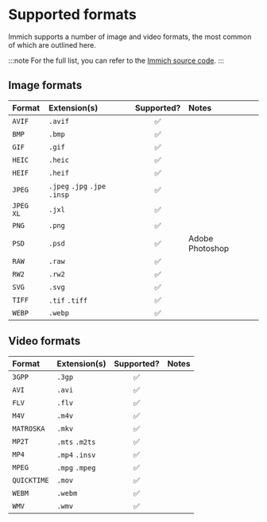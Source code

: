 # Supported formats

Immich supports a number of image and video formats, the most common of which are outlined here.

:::note
For the full list, you can refer to the [Immich source code](https://github.com/immich-app/immich/blob/main/server/src/utils/mime-types.ts).
:::

## Image formats

| Format    | Extension(s)                  | Supported?           | Notes                                            |
| :-------- | :---------------------------- | :----------------:   | :----------------------------------------------- |
| `AVIF`    | `.avif`                       | :white_check_mark:   |                                                  |
| `BMP`     | `.bmp`                        | :white_check_mark:   |                                                  |
| `GIF`     | `.gif`                        | :white_check_mark:   |                                                  |
| `HEIC`    | `.heic`                       | :white_check_mark:   |                                                  |
| `HEIF`    | `.heif`                       | :white_check_mark:   |                                                  |
| `JPEG`    | `.jpeg` `.jpg` `.jpe` `.insp` | :white_check_mark:   |                                                  |
| `JPEG XL`     | `.jxl`                        | :white_check_mark:   |                                          |
| `PNG`     | `.png`                        | :white_check_mark:   |                                                  |
| `PSD`     | `.psd`                        | :white_check_mark:   | Adobe Photoshop                                  |
| `RAW`     | `.raw`                        | :white_check_mark:   |                                                  |
| `RW2`     | `.rw2`                        | :white_check_mark:   |                                                  |
| `SVG`     | `.svg`                        | :white_check_mark:   |                                                  |
| `TIFF`    | `.tif` `.tiff`                | :white_check_mark:   |                                                  |
| `WEBP`    | `.webp`                       | :white_check_mark:   |                                                  |


## Video formats

| Format    | Extension(s)                  | Supported?           | Notes                                            |
| :-------- | :---------------------------- | :----------------:   | :----------------------------------------------- |
| `3GPP`    | `.3gp`                        | :white_check_mark:   |                                                  |
| `AVI`     | `.avi`                        | :white_check_mark:   |                                                  |
| `FLV`     | `.flv`                        | :white_check_mark:   |                                                  |
| `M4V`     | `.m4v`                        | :white_check_mark:   |                              |
| `MATROSKA`   | `.mkv`                     | :white_check_mark:   |                         |
| `MP2T`    | `.mts` `.m2ts`                | :white_check_mark:   |                                                  |
| `MP4`     | `.mp4` `.insv`                | :white_check_mark:   |                                                  |
| `MPEG`    | `.mpg` `.mpeg`                | :white_check_mark:   |                                                  |
| `QUICKTIME`     | `.mov`                  | :white_check_mark:   |                                                  |
| `WEBM`    | `.webm`                       | :white_check_mark:   |                                                  |
| `WMV`     | `.wmv`                        | :white_check_mark:   |                           |



